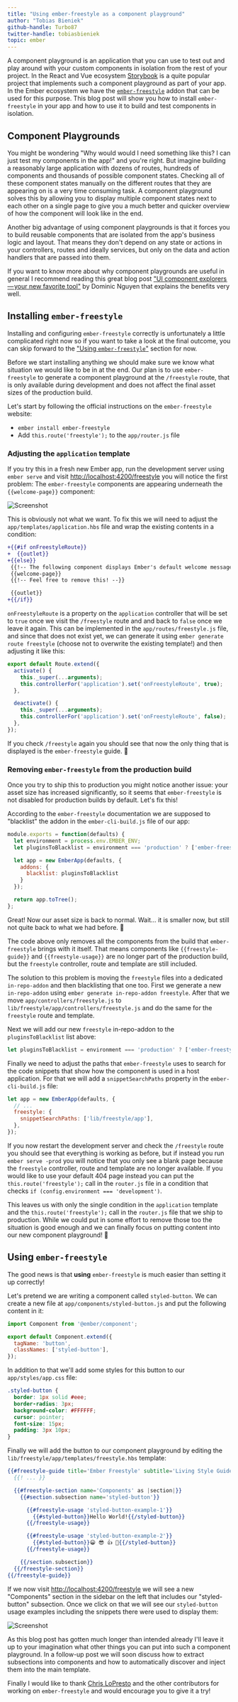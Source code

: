 ```yaml
---
title: "Using ember-freestyle as a component playground"
author: "Tobias Bieniek"
github-handle: Turbo87
twitter-handle: tobiasbieniek
topic: ember
---
```


A component playground is an application that you can use to test out and
play around with your custom components in isolation from the rest of your
project. In the React and Vue ecosystem [Storybook] is a quite popular project
that implements such a component playground as part of your app. In the Ember
ecosystem we have the [`ember-freestyle`][ember-freestyle] addon that can be
used for this purpose. This blog post will show you how to install
`ember-freestyle` in your app and how to use it to build and test components
in isolation.

[Storybook]: https://storybook.js.org/
[ember-freestyle]: http://ember-freestyle.com/

<!--break-->


## Component Playgrounds

You might be wondering "Why would would I need something like this? I can just
test my components in the app!" and you're right. But imagine building a
reasonably large application with dozens of routes, hundreds of components
and thousands of possible component states. Checking all of these
component states manually on the different routes that they are appearing on
is a very time consuming task. A component playground solves this by allowing
you to display multiple component states next to each other on a single page
to give you a much better and quicker overview of how the component will look
like in the end.

Another big advantage of using component playgrounds is that it forces you to
build reusable components that are isolated from the app's business logic and
layout. That means they don't depend on any state or actions in your
controllers, routes and ideally services, but only on the data and action
handlers that are passed into them.

If you want to know more about why component playgrounds are useful in general
I recommend reading this great blog post ["UI component explorers — your new favorite tool"][ui-component-explorers]
by Dominic Nguyen that explains the benefits very well.

[ui-component-explorers]: https://blog.hichroma.com/the-crucial-tool-for-modern-frontend-engineers-fb849b06187a


## Installing `ember-freestyle`

Installing and configuring `ember-freestyle` correctly is unfortunately a
little complicated right now so if you want to take a look at the final
outcome, you can skip forward to the ["Using `ember-freestyle`"](#using-ember-freestyle)
section for now.

Before we start installing anything we should make sure we know what situation
we would like to be in at the end. Our plan is to use `ember-freestyle` to
generate a component playground at the `/freestyle` route, that is only
available during development and does not affect the final asset sizes of the
production build.

Let's start by following the official instructions on the `ember-freestyle`
website:

- `ember install ember-freestyle`
- Add `this.route('freestyle');` to the `app/router.js` file

### Adjusting the `application` template

If you try this in a fresh new Ember app, run the development server using
`ember serve` and visit <http://localhost:4200/freestyle> you will notice the
first problem: The `ember-freestyle` components are appearing underneath the
`{{welcome-page}}` component:

![Screenshot](/images/posts/2017-12-07-ember-freestyle/freestyle-underneath-welcome-page.png)

This is obviously not what we want. To fix this we will need to adjust the
`app/templates/application.hbs` file and wrap the existing contents in a
condition:

```diff
+{{#if onFreestyleRoute}}
+  {{outlet}}
+{{else}}
 {{!-- The following component displays Ember's default welcome message. --}}
 {{welcome-page}}
 {{!-- Feel free to remove this! --}}

 {{outlet}}
+{{/if}}
```

`onFreestyleRoute` is a property on the `application` controller that will be
set to `true` once we visit the `/freestyle` route and and back to `false`
once we leave it again. This can be implemented in the `app/routes/freestyle.js`
file, and since that does not exist yet, we can generate it using
`ember generate route freestyle` (choose not to overwrite the existing
template!) and then adjusting it like this:

```js
export default Route.extend({
  activate() {
    this._super(...arguments);
    this.controllerFor('application').set('onFreestyleRoute', true);
  },

  deactivate() {
    this._super(...arguments);
    this.controllerFor('application').set('onFreestyleRoute', false);
  },
});
```

If you check `/freestyle` again you should see that now the only thing that is
displayed is the `ember-freestyle` guide. 🎉

### Removing `ember-freestyle` from the production build

Once you try to ship this to production you might notice another issue: your
asset size has increased significantly, so it seems that `ember-freestyle` is
not disabled for production builds by default. Let's fix this!

According to the `ember-freestyle` documentation we are supposed to "blacklist"
the addon in the `ember-cli-build.js` file of our app:

```js
module.exports = function(defaults) {
  let environment = process.env.EMBER_ENV;
  let pluginsToBlacklist = environment === 'production' ? ['ember-freestyle'] : [];

  let app = new EmberApp(defaults, {
    addons: {
      blacklist: pluginsToBlacklist
    }
  });

  return app.toTree();
};
```

Great! Now our asset size is back to normal. Wait... it is smaller now, but
still not quite back to what we had before. 🤔

The code above only removes all the components from the build that
`ember-freestyle` brings with it itself. That means components like
`{{freestyle-guide}}` and `{{freestyle-usage}}`
are no longer part of the production build, but the `freestyle` controller,
route and template are still included.

The solution to this problem is moving the `freestyle` files into a dedicated
`in-repo-addon` and then blacklisting that one too. First we generate a new
`in-repo-addon` using `ember generate in-repo-addon freestyle`. After that we
move `app/controllers/freestyle.js` to `lib/freestyle/app/controllers/freestyle.js`
and do the same for the `freestyle` route and template.

Next we will add our new `freestyle` in-repo-addon to the `pluginsToBlacklist`
list above:

```js
let pluginsToBlacklist = environment === 'production' ? ['ember-freestyle', 'freestyle'] : [];
```

Finally we need to adjust the paths that `ember-freestyle` uses to search for
the code snippets that show how the component is used in a host application.
For that we will add a `snippetSearchPaths` property in the `ember-cli-build.js`
file:

```js
let app = new EmberApp(defaults, {
  // ...
  freestyle: {
    snippetSearchPaths: ['lib/freestyle/app'],
  },
});
```

If you now restart the development server and check the `/freestyle` route
you should see that everything is working as before, but if instead you run
`ember serve -prod` you will notice that you only see a blank page because
the `freestyle` controller, route and template are no longer available.
If you would like to use your default 404 page instead you can put the
`this.route('freestyle');` call in the `router.js` file in a condition
that checks `if (config.environment === 'development')`.

This leaves us with only the single condition in the `application` template and
the `this.route('freestyle');` call in the `router.js` file that we ship to
production. While we could put in some effort to remove those too the situation
is good enough and we can finally focus on putting content into our new
component playground! 🎉


## Using `ember-freestyle`

The good news is that **using** `ember-freestyle` is much easier than setting
it up correctly!

Let's pretend we are writing a component called `styled-button`. We can create
a new file at `app/components/styled-button.js` and put the following content
in it:

```js
import Component from '@ember/component';

export default Component.extend({
  tagName: 'button',
  classNames: ['styled-button'],
});
```

In addition to that we'll add some styles for this button to our
`app/styles/app.css` file:

```css
.styled-button {
  border: 1px solid #eee;
  border-radius: 3px;
  background-color: #FFFFFF;
  cursor: pointer;
  font-size: 15px;
  padding: 3px 10px;
}
```

Finally we will add the button to our component playground by editing the
`lib/freestyle/app/templates/freestyle.hbs` template:

```handlebars
{{#freestyle-guide title='Ember Freestyle' subtitle='Living Style Guide'}}
  {{! ... }}

  {{#freestyle-section name='Components' as |section|}}
    {{#section.subsection name='styled-button'}}

      {{#freestyle-usage 'styled-button-example-1'}}
        {{#styled-button}}Hello World!{{/styled-button}}
      {{/freestyle-usage}}

      {{#freestyle-usage 'styled-button-example-2'}}
        {{#styled-button}}😀 😎 👍 💯{{/styled-button}}
      {{/freestyle-usage}}

    {{/section.subsection}}
  {{/freestyle-section}}
{{/freestyle-guide}}
```

If we now visit <http://localhost:4200/freestyle> we will see a new
"Components" section in the sidebar on the left that includes our
"styled-button" subsection. Once we click on that we will see our
`styled-button` usage examples including the snippets there were used to
display them:

![Screenshot](/images/posts/2017-12-07-ember-freestyle/styled-button.png)

As this blog post has gotten much longer than intended already I'll leave it
up to your imagination what other things you can put into such a component
playground. In a follow-up post we will soon discuss how to extract subsections
into components and how to automatically discover and inject them into the main
template.

Finally I would like to thank [Chris LoPresto] and the other contributors for
working on `ember-freestyle` and would encourage you to give it a try!

[Chris LoPresto]: https://github.com/chrislopresto
